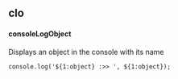 ## clo
#### consoleLogObject
Displays an object in the console with its name
```
console.log('${1:object} :>> ', ${1:object});
```